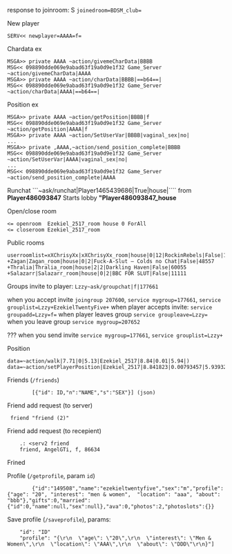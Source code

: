﻿response to joinroom:
	S `joinedroom=BDSM_club=`

New player
```
SERV<< newplayer=AAAA=f=
```

Chardata ex
```
MSGA>> private AAAA ~action/givemeCharData|BBBB
MSG<< 098890dde069e9abad63f19a0d9e1f32 Game_Server ~action/givemeCharData|AAAA
MSGA>> private AAAA ~action/charData|BBBB|==b64==|
MSG<< 098890dde069e9abad63f19a0d9e1f32 Game_Server ~action/charData|AAAA|==b64==|
```

Position ex
```
MSGA>> private AAAA ~action/getPosition|BBBB|f
MSG<< 098890dde069e9abad63f19a0d9e1f32 Game_Server ~action/getPosition|AAAA|f
MSGA>> private AAAA ~action/SetUserVar|BBBB|vaginal_sex|no|
...
MSGA>> private ,AAAA,~action/send_position_complete|BBBB
MSG<< 098890dde069e9abad63f19a0d9e1f32 Game_Server ~action/SetUserVar|AAAA|vaginal_sex|no|
...
MSG<< 098890dde069e9abad63f19a0d9e1f32 Game_Server ~action/send_position_complete|AAAA
```

Runchat
```~ask/runchat|Player1465439686|True|house|```` from **Player486093847**
Starts lobby **"Player486093847_house**


Open/close room
```
<= openroom  Ezekiel_2517_room house 0 ForAll
<= closeroom Ezekiel_2517_room
```

Public rooms
```
userroomlist=xXChrisyXx|xXChrisyXx_room|house|0|12|RockinRebels|False|149345
+Zagan|Zagan_room|house|0|2|Fuck-A-Slut – Colds no Chat|False|48557
+Thralia|Thralia_room|house|2|2|Darkling Haven|False|60055
+Salazarr|Salazarr_room|house|0|2|BBC FOR SLUT|False|11111
```

Groups
invite to player: `Lzzy~ask/groupchat|f|177661`

when you accept invite `joingroup 207600`, `service mygroup=177661`, `service grouplist=Lzzy+EzekielTwentyFive+`
when player accepts invite: `service groupadd=Lzzy=f=`
when player leaves group `service groupleave=Lzzy=`
when you leave group `service mygroup=207652`

???
when you send invite `service mygroup=177661`, `service grouplist=Lzzy+`

Position
```
data=~action/walk|7.71|0|5.13|Ezekiel_2517|8.84|0.01|5.94|)
data=~action/setPlayerPosition|Ezekiel_2517|8.841823|0.00793457|5.93932|
```

Friends (`/friends`)
```
		[{"id": ID,"n":"NAME","s":"SEX"}] (json)

```

Friend add request (to server)
```
 friend "friend (2)"
```

Friend add request (to recepient)
```
	.: <serv2 friend 
	friend, AngelGTi, f, 86634
```

Frined 

Profile (`/getprofile`, param `id`)
```
		{"id":"149508","name":"ezekieltwentyfive","sex":"m","profile":{"age": "20", "interest": "men & women",  "location": "aaa", "about": "bbb"},"gifts":0,"married":{"id":0,"name":null,"sex":null},"ava":0,"photos":2,"photoslots":{}}
```

Save profile (`/saveprofile`), params:
```
	"id": "ID"
	"profile": "{\r\n  \"age\": \"20\",\r\n  \"interest\": \"Men & Women\",\r\n  \"location\": \"AAA\",\r\n  \"about\": \"DDD\"\r\n}"]
```
